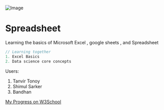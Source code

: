 ![Image](https://www.adobe.com/uk/acrobat/resources/document-files/media_1ce0ddeaab01cbc18d65ecefa56acfec7a038541b.png?width=750&format=png&optimize=medium)
# Spreadsheet
Learning the basics of Microsoft Excel , google sheets , and Spreadsheet

```c
// Learning together 
1. Excel Basics 
2. Data science core concepts 
```

Users: 

1. Tanvir Tonoy
2. Shimul Sarker
3. Bandhan 


[My Progress on W3School](https://www.w3profile.com/tanvir000tonoy)